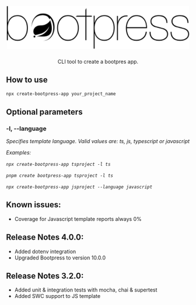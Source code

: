 <h1 align="center"><img width=500 alt="bootpress" src="https://raw.githubusercontent.com/ufukbakan/bootpress/main/bootpress.svg" /></h1>
<p align="center">CLI tool to create a bootpres app.</p>

## How to use
```shell
npx create-bootpress-app your_project_name
```

## Optional parameters

### **-l, --language**
*Specifies template language. Valid values are: ts, js, typescript or javascript*

*Examples:*

*```npx create-bootpress-app tsproject -l ts```*

*```pnpm create bootpress-app tsproject -l ts```*

*```npx create-bootpress-app jsproject --language javascript```*

## Known issues:
- Coverage for Javascript template reports always 0%

## Release Notes 4.0.0:
- Added dotenv integration
- Upgraded Bootpress to version 10.0.0

## Release Notes 3.2.0:
- Added unit & integration tests with mocha, chai & supertest
- Added SWC support to JS template